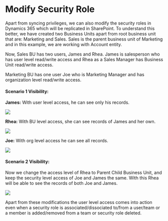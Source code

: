 # Modify Security Role

Apart from syncing privileges, we can also modify the security roles in Dynamics 365 which will be replicated in SharePoint. To understand this better, we have created two Business Units apart from root business unit that are: Marketing and Sales. Sales is the parent business unit of Marketing and in this example, we are working with Account entity.

Now, Sales BU has two users, James and Rhea. James is salesperson who has user level read/write access and Rhea as a Sales Manager has Business Unit read/write access.

Marketing BU has one user Joe who is Marketing Manager and has organization level read/write access.

#### Scenario 1 Visibility:

**James:** With user level access, he can see only his records.

![](../../.gitbook/assets/Modify\_1.png)

**Rhea:** With BU level access, she can see records of James and her own.

![](../../.gitbook/assets/Modify\_2.png)

**Joe:** With org level access he can see all records.

![](../../.gitbook/assets/Modify\_3.png)

#### Scenario 2 Visibility:&#x20;

Now we change the access level of Rhea to Parent Child Business Unit, and keep the security level access of Joe and James the same. With this Rhea will be able to see the records of both Joe and James.

![](../../.gitbook/assets/Modify\_4.png)

Apart from these modifications the user level access comes into action even when a security role is associated/dissociated to/from a user/team or a member is added/removed from a team or security role deleted.
